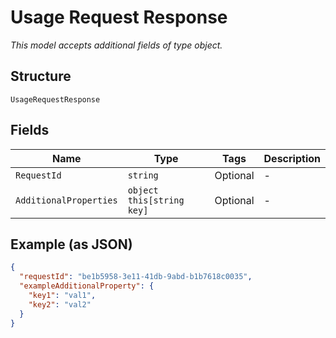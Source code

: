 
# Usage Request Response

*This model accepts additional fields of type object.*

## Structure

`UsageRequestResponse`

## Fields

| Name | Type | Tags | Description |
|  --- | --- | --- | --- |
| `RequestId` | `string` | Optional | - |
| `AdditionalProperties` | `object this[string key]` | Optional | - |

## Example (as JSON)

```json
{
  "requestId": "be1b5958-3e11-41db-9abd-b1b7618c0035",
  "exampleAdditionalProperty": {
    "key1": "val1",
    "key2": "val2"
  }
}
```

